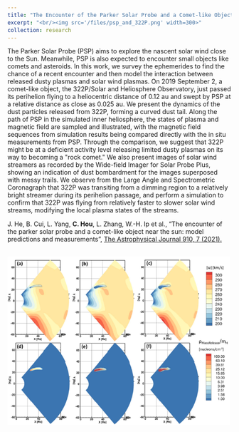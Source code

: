 ```yaml
---
title: "The Encounter of the Parker Solar Probe and a Comet-like Object Near the Sun: Model Predictions and Measurements"
excerpt: "<br/><img src='/files/psp_and_322P.png' width=300>"
collection: research
---
```


The Parker Solar Probe (PSP) aims to explore the nascent solar wind close to the Sun. Meanwhile, PSP is also expected to encounter small objects like comets and asteroids. In this work, we survey the ephemerides to find the chance of a recent encounter and then model the interaction between released dusty plasmas and solar wind plasmas. On 2019 September 2, a comet-like object, the 322P/Solar and Heliosphere Observatory, just passed its perihelion flying to a heliocentric distance of 0.12 au and swept by PSP at a relative distance as close as 0.025 au. We present the dynamics of the dust particles released from 322P, forming a curved dust tail. Along the path of PSP in the simulated inner heliosphere, the states of plasma and magnetic field are sampled and illustrated, with the magnetic field sequences from simulation results being compared directly with the in situ measurements from PSP. Through the comparison, we suggest that 322P might be at a deficient activity level releasing limited dusty plasmas on its way to becoming a "rock comet." We also present images of solar wind streamers as recorded by the Wide-field Imager for Solar Probe Plus, showing an indication of dust bombardment for the images superposed with messy trails. We observe from the Large Angle and Spectrometric Coronagraph that 322P was transiting from a dimming region to a relatively bright streamer during its perihelion passage, and perform a simulation to confirm that 322P was flying from relatively faster to slower solar wind streams, modifying the local plasma states of the streams.

J. He, B. Cui, L. Yang, __C. Hou__, L. Zhang, W.-H. Ip et al., “The encounter of the parker solar probe and a comet-like object near the sun: model predictions and measurements”, [The Astrophysical Journal 910, 7 (2021).](https://iopscience.iop.org/article/10.3847/1538-4357/abdf4a/meta) 

<br/><img src='/files/psp_and_322P.png' width=500>
